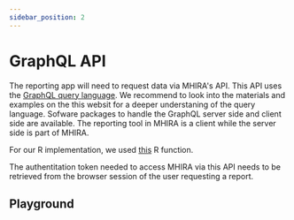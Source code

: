 ```yaml
---
sidebar_position: 2
---
```


# GraphQL API 

The reporting app will need to request data via MHIRA's API.
This API uses the [GraphQL query language](https://graphql.org/). 
We recommend to look into the materials and examples on the this websit for a deeper understaning of the query language. 
Sofware packages to handle the GraphQL server side and client side are available. 
The reporting tool in MHIRA is a client while the server side is part of MHIRA. 

For our R implementation, we used [this](https://gist.github.com/rentrop/83cb1d8fc8593726a808032e55314019) R function. 

The authentitation token needed to access MHIRA via this API needs to be retrieved from the browser session of the user requesting a report. 

## Playground







